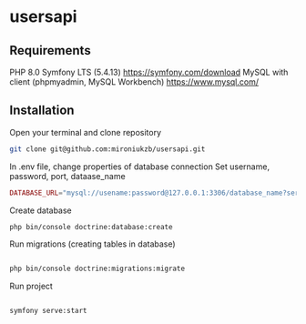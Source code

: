 # usersapi

## Requirements

PHP 8.0
Symfony LTS (5.4.13) https://symfony.com/download
MySQL with client (phpmyadmin, MySQL Workbench) https://www.mysql.com/

## Installation

Open your terminal and clone repository 

```bash
git clone git@github.com:mironiukzb/usersapi.git
```

In .env file, change properties of database connection
Set username, password, port, dataase_name

```php
DATABASE_URL="mysql://usename:password@127.0.0.1:3306/database_name?serverVersion=5.7"

```

Create database

```bash
php bin/console doctrine:database:create

```

Run migrations (creating tables in database)

```bash

php bin/console doctrine:migrations:migrate

```

Run project

```bash

symfony serve:start
```

